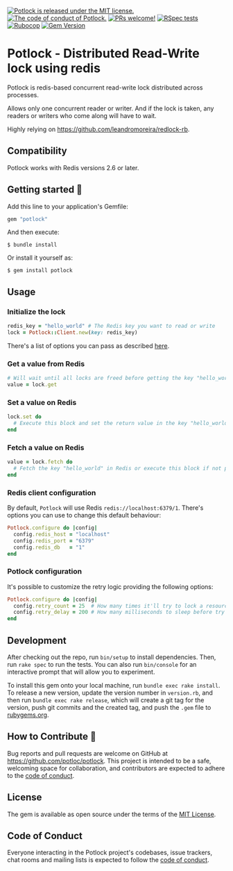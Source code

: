 [![Potlock is released under the MIT license.](https://img.shields.io/badge/license-MIT-blue.svg)](LICENSE)
[![The code of conduct of Potlock.](https://img.shields.io/badge/Contributor%20Covenant-2.1-blue.svg)](CODE_OF_CONDUCT.md)
[![PRs welcome!](https://img.shields.io/badge/PRs-welcome-brightgreen.svg)](CONTRIBUTING.md)
[![RSpec tests](https://github.com/potloc/potlock/actions/workflows/rspec.yml/badge.svg)](https://github.com/potloc/potlock/actions/workflows/rspec.yml)
[![Rubocop](https://github.com/potloc/potlock/actions/workflows/rubocop.yml/badge.svg)](https://github.com/potloc/potlock/actions/workflows/rubocop.yml)
[![Gem Version](https://badge.fury.io/rb/potlock.svg)](https://badge.fury.io/rb/potlock)

# Potlock - Distributed Read-Write lock using redis

Potlock is redis-based concurrent read-write lock distributed across processes.

Allows only one concurrent reader or writer. And if the lock is taken, any readers or writers who come along will have to wait.

Highly relying on https://github.com/leandromoreira/redlock-rb.

## Compatibility

Potlock works with Redis versions 2.6 or later.

## Getting started 🚀

Add this line to your application's Gemfile:

```ruby
gem "potlock"
```

And then execute:

    $ bundle install

Or install it yourself as:

    $ gem install potlock

## Usage

### Initialize the lock

```ruby
redis_key = "hello_world" # The Redis key you want to read or write
lock = Potlock::Client.new(key: redis_key)
```
There's a list of options you can pass as described [here](#redis-client-configuration).

### Get a value from Redis

```ruby
# Will wait until all locks are freed before getting the key "hello_world".
value = lock.get
```

### Set a value on Redis

```ruby
lock.set do
  # Execute this block and set the return value in the key "hello_world"
end
```

### Fetch a value on Redis

```ruby
value = lock.fetch do
  # Fetch the key "hello_world" in Redis or execute this block if not present
end
```

### Redis client configuration

By default, `Potlock` will use Redis `redis://localhost:6379/1`. There's options you can use to change this default behaviour:

```ruby
Potlock.configure do |config|
  config.redis_host = "localhost"
  config.redis_port = "6379"
  config.redis_db   = "1"
end
```

### Potlock configuration

It's possible to customize the retry logic providing the following options:

```ruby
Potlock.configure do |config|
  config.retry_count = 25  # How many times it'll try to lock a resource
  config.retry_delay = 200 # How many milliseconds to sleep before try to lock again
end
```

## Development

After checking out the repo, run `bin/setup` to install dependencies. Then, run `rake spec` to run the tests. You can also run `bin/console` for an interactive prompt that will allow you to experiment.

To install this gem onto your local machine, run `bundle exec rake install`. To release a new version, update the version number in `version.rb`, and then run `bundle exec rake release`, which will create a git tag for the version, push git commits and the created tag, and push the `.gem` file to [rubygems.org](https://rubygems.org).

## How to Contribute 🤝

Bug reports and pull requests are welcome on GitHub at https://github.com/potloc/potlock. This project is intended to be a safe, welcoming space for collaboration, and contributors are expected to adhere to the [code of conduct](https://github.com/potloc/potlock/blob/main/CODE_OF_CONDUCT.md).

## License

The gem is available as open source under the terms of the [MIT License](https://opensource.org/licenses/MIT).

## Code of Conduct

Everyone interacting in the Potlock project's codebases, issue trackers, chat rooms and mailing lists is expected to follow the [code of conduct](https://github.com/potloc/potlock/blob/main/CODE_OF_CONDUCT.md).
